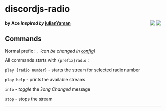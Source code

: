 <h1><a href='https://github.com/13ace37/discordjs-radio' style='text-decoration: none'>discordjs-radio</a></h1>


#### by Ace *inspired by* [julianYaman](https://github.com/julianYaman/iloveradio-discord-bot) <img align="right" src='https://img.shields.io/github/issues/13ace37/discordjs-radio.svg' /><img align="right" src='https://img.shields.io/badge/version-A1.3-red.svg' />

## Commands

Normal prefix : `.` *(can be changed in [config](https://github.com/13ace37/discordjs-radio/blob/master/config/bot.json))*

All commands starts with `{prefix}radio` : 

`play {radio number}` - starts the stream for selected radio number

`play help` - prints the available streams

`info` - *toggle* the *Song Changed* message

`stop` - stops the stream

<hr>
